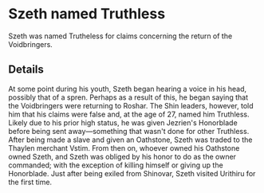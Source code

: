 # Szeth named Truthless
Szeth was named Trutheless for claims concerning the return of the Voidbringers.

## Details
At some point during his youth, Szeth began hearing a voice in his head, possibly that of a spren. Perhaps as a result of this, he began saying that the Voidbringers were returning to Roshar. The Shin leaders, however, told him that his claims were false and, at the age of 27, named him Truthless. Likely due to his prior high status, he was given Jezrien's Honorblade before being sent away—something that wasn't done for other Truthless. After being made a slave and given an Oathstone, Szeth was traded to the Thaylen merchant Vstim. From then on, whoever owned his Oathstone owned Szeth, and Szeth was obliged by his honor to do as the owner commanded; with the exception of killing himself or giving up the Honorblade. Just after being exiled from Shinovar, Szeth visited Urithiru for the first time.
